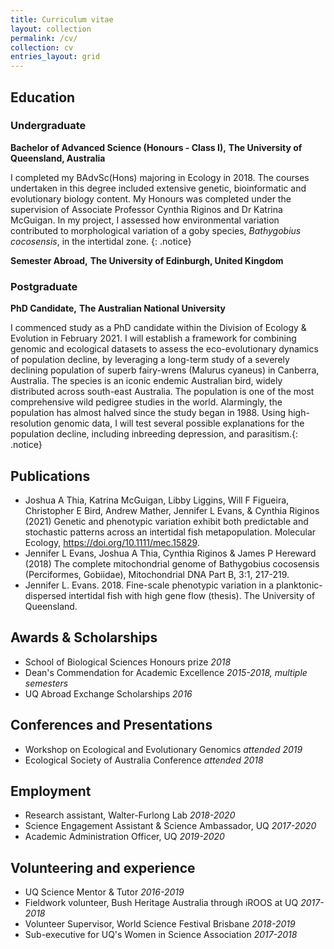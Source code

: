 ```yaml
---
title: Curriculum vitae
layout: collection
permalink: /cv/
collection: cv
entries_layout: grid
---
```


## Education
### Undergraduate

**Bachelor of Advanced Science (Honours - Class I),**
**The University of Queensland, Australia**

I completed my BAdvSc(Hons) majoring in Ecology in 2018. The courses undertaken in this degree included extensive genetic, bioinformatic and
evolutionary biology content.
My Honours was completed under the supervision of Associate Professor Cynthia Riginos and Dr Katrina McGuigan. 
In my project, I assessed how environmental variation contributed to morphological variation of a goby species, 
*Bathygobius cocosensis*, in the intertidal zone. 
{: .notice}

**Semester Abroad,**
**The University of Edinburgh, United Kingdom**


### Postgraduate

**PhD Candidate,**
**The Australian National University**

I commenced study as a PhD candidate within the Division of Ecology &
Evolution in February 2021. I will establish a framework for combining
genomic and ecological datasets to assess the eco-evolutionary dynamics of
population decline, by leveraging a long-term study of a severely declining
population of superb fairy-wrens (Malurus cyaneus) in Canberra, Australia.
The species is an iconic endemic Australian bird, widely distributed across
south-east Australia. The population is one of the most comprehensive wild
pedigree studies in the world. Alarmingly, the population has almost halved 
since the study began in 1988. Using high-resolution genomic data, I will test 
several possible explanations for the population decline, including inbreeding 
depression, and parasitism.{: .notice}


## Publications
- Joshua A Thia, Katrina McGuigan, Libby Liggins, Will F Figueira, Christopher E Bird, Andrew Mather, Jennifer L
Evans, & Cynthia Riginos (2021) Genetic and phenotypic variation exhibit both predictable and stochastic patterns
across an intertidal fish metapopulation. Molecular Ecology, https://doi.org/10.1111/mec.15829.
- Jennifer L Evans, Joshua A Thia, Cynthia Riginos & James P Hereward (2018) The complete mitochondrial genome
of Bathygobius cocosensis (Perciformes, Gobiidae), Mitochondrial DNA Part B, 3:1, 217-219.
- Jennifer L. Evans. 2018. Fine-scale phenotypic variation in a planktonic-dispersed intertidal fish with high gene flow
(thesis). The University of Queensland.


## Awards & Scholarships
- School of Biological Sciences Honours prize *2018*
- Dean's Commendation for Academic Excellence *2015-2018, multiple semesters*
- UQ Abroad Exchange Scholarships *2016*


## Conferences and Presentations
- Workshop on Ecological and Evolutionary Genomics *attended 2019*
- Ecological Society of Australia Conference *attended 2018*


## Employment
- Research assistant, Walter-Furlong Lab *2018-2020*
- Science Engagement Assistant & Science Ambassador, UQ *2017-2020*
- Academic Administration Officer, UQ *2019-2020*


## Volunteering and experience
- UQ Science Mentor & Tutor *2016-2019*
- Fieldwork volunteer, Bush Heritage Australia through iROOS at UQ *2017-2018*
- Volunteer Supervisor, World Science Festival Brisbane *2018-2019*
- Sub-executive for UQ's Women in Science Association *2017-2018*

